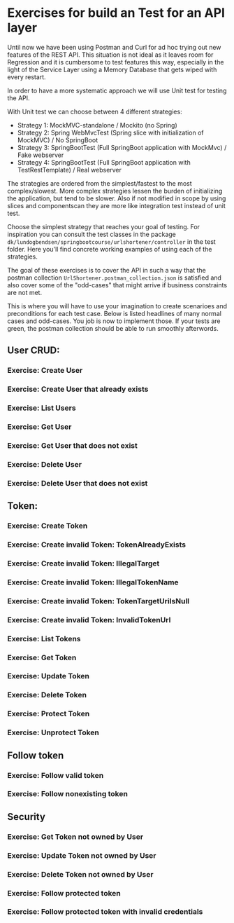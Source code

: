 # Exercises for build an Test for an API layer

Until now we have been using Postman and Curl for ad hoc trying out new features of the REST API. 
This situation is not ideal as it leaves room for Regression and it is cumbersome to test features this way,
especially in the light of the Service Layer using a Memory Database that gets wiped with every restart.

In order to have a more systematic approach we will use Unit test for testing the API.

With Unit test we can choose between 4 different strategies:
- Strategy 1: MockMVC-standalone / Mockito (no Spring)
- Strategy 2: Spring WebMvcTest (Spring slice with initialization of MockMVC) / No SpringBoot
- Strategy 3: SpringBootTest (Full SpringBoot application with MockMvc) / Fake webserver
- Strategy 4: SpringBootTest (Full SpringBoot application with TestRestTemplate) / Real webserver

The strategies are ordered from the simplest/fastest to the most complex/slowest. More complex strategies lessen the 
burden of initializing the application, but tend to be slower. Also if not modified in scope by using slices and componentscan 
they are more like integration test instead of unit test.

Choose the simplest strategy that reaches your goal of testing. For inspiration you can consult the test classes in the
package `dk/lundogbendsen/springbootcourse/urlshortener/controller` in the test folder. Here you'll find concrete working
examples of using each of the strategies.

The goal of these exercises is to cover the API in such a way that the postman collection `UrlShortener.postman_collection.json`
is satisfied and also cover some of the "odd-cases" that might arrive if business constraints are not met.

This is where you will have to use your imagination to create scenarioes and preconditions for each test case. Below 
is listed headlines of many normal cases and odd-cases. You job is now to implement those. If your tests are green, 
the postman collection should be able to run smoothly afterwords.


## User CRUD:

### Exercise: Create User
### Exercise: Create User that already exists
### Exercise: List Users
### Exercise: Get User
### Exercise: Get User that does not exist
### Exercise: Delete User
### Exercise: Delete User that does not exist


## Token:

### Exercise: Create Token
### Exercise: Create invalid Token: TokenAlreadyExists
### Exercise: Create invalid Token: IllegalTarget
### Exercise: Create invalid Token: IllegalTokenName
### Exercise: Create invalid Token: TokenTargetUriIsNull
### Exercise: Create invalid Token: InvalidTokenUrl
### Exercise: List Tokens
### Exercise: Get Token
### Exercise: Update Token
### Exercise: Delete Token
### Exercise: Protect Token
### Exercise: Unprotect Token

## Follow token
### Exercise: Follow valid token
### Exercise: Follow nonexisting token
                                                                     
## Security
### Exercise: Get Token not owned by User
### Exercise: Update Token not owned by User
### Exercise: Delete Token not owned by User
### Exercise: Follow protected token
### Exercise: Follow protected token with invalid credentials
